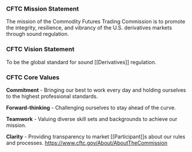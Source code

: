 ### CFTC Mission Statement

The mission of the Commodity Futures Trading Commission is to promote the integrity, resilience, and vibrancy of the U.S. derivatives markets through sound regulation.

### CFTC Vision Statement

To be the global standard for sound [[Derivatives]] regulation. 

### CFTC Core Values

**Commitment** - Bringing our best to work every day and holding ourselves to the highest professional standards.

**Forward-thinking** - Challenging ourselves to stay ahead of the curve. 

**Teamwork** - Valuing diverse skill sets and backgrounds to achieve our mission. 

**Clarity** - Providing transparency to market [[Participant]]s about our rules and processes.
https://www.cftc.gov/About/AboutTheCommission